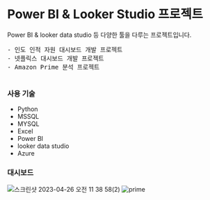 # Power BI & Looker Studio 프로젝트

Power BI & looker data studio 등 다양한 툴을 다루는 프로젝트입니다. 

<pre>
- 인도 인적 자원 대시보드 개발 프로젝트
- 넷플릭스 대시보드 개발 프로젝트
- Amazon Prime 분석 프로젝트
 
</pre> 


### 사용 기술
- Python
- MSSQL
- MYSQL
- Excel
- Power BI
- looker data studio
- Azure

### 대시보드
 ![스크린샷 2023-04-26 오전 11 38 58(2)](https://user-images.githubusercontent.com/109095108/234453326-9afd6e4e-62c7-419a-b0b0-58dc9654fec7.png)
![prime](https://github.com/YoungMinDE/PowerBI_project/assets/109095108/0fe3bda6-86bb-4309-bc9a-9d9a939b2030)


